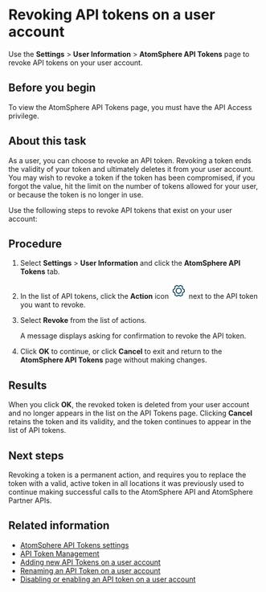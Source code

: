 # Revoking API tokens on a user account 

<head>
  <meta name="guidename" content="Platform"/>
  <meta name="context" content="GUID-bccb9f5e-8c95-4f2b-a9d4-9e761d7ec1b8"/>
</head>


Use the **Settings** \> **User Information** \> **AtomSphere API Tokens** page to revoke API tokens on your user account.

## Before you begin

To view the AtomSphere API Tokens page, you must have the API Access privilege.

## About this task

As a user, you can choose to revoke an API token. Revoking a token ends the validity of your token and ultimately deletes it from your user account. You may wish to revoke a token if the token has been compromised, if you forgot the value, hit the limit on the number of tokens allowed for your user, or because the token is no longer in use.

Use the following steps to revoke API tokens that exist on your user account:

## Procedure

1.  Select **Settings** \> **User Information** and click the **AtomSphere API Tokens** tab.

2.  In the list of API tokens, click the **Action** icon ![img-int-blue_gear](./Images/img-int-blue_gear_2e987bfd-68b2-44b9-af38-4701b3af2b97.jpg) next to the API token you want to revoke.

3.  Select **Revoke** from the list of actions.

    A message displays asking for confirmation to revoke the API token.

4.  Click **OK** to continue, or click **Cancel** to exit and return to the **AtomSphere API Tokens** page without making changes.

## Results

When you click **OK**, the revoked token is deleted from your user account and no longer appears in the list on the API Tokens page. Clicking **Cancel** retains the token and its validity, and the token continues to appear in the list of API tokens.

## Next steps

Revoking a token is a permanent action, and requires you to replace the token with a valid, active token in all locations it was previously used to continue making successful calls to the AtomSphere API and AtomSphere Partner APIs.

## Related information

- [AtomSphere API Tokens settings](int-AtomSphere_API_Tokens_page_6a75a1f6-709c-4b08-b3bd-85fe2ac02e18.md)
- [API Token Management](int-Tokens_Management_page_32da8ba5-1209-45ae-81a4-5a0ae8bb6392.md)
- [Adding new API Tokens on a user account](int-Adding_API_tokens_d788aee3-026f-41c5-bebb-bf7f94500db3.md)
- [Renaming an API Token on a user account](int-Renaming_API_Tokens_ca4e1e3c-cd2d-4b90-9273-d6a847578479.md)
- [Disabling or enabling an API token on a user account](int-Disabling_API_Tokens_df007037-6306-4ba4-90af-9ea14043f365.md)
